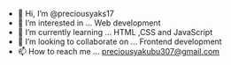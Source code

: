 - 👋 Hi, I’m @preciousyaks17
- 👀 I’m interested in ... Web development
- 🌱 I’m currently learning ... HTML ,CSS and JavaScript
- 💞️ I’m looking to collaborate on ... Frontend development
- 📫 How to reach me ... preciousyakubu307@gmail.com

<!---
preciousyaks17/preciousyaks17 is a ✨ special ✨ repository because its `README.md` (this file) appears on your GitHub profile.
You can click the Preview link to take a look at your changes.
--->
